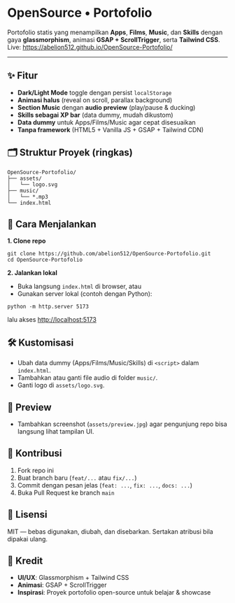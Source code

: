 # OpenSource • Portofolio 

Portofolio statis yang menampilkan **Apps**, **Films**, **Music**, dan **Skills** dengan gaya **glassmorphism**, animasi **GSAP + ScrollTrigger**, serta **Tailwind CSS**.  
Live: https://abelion512.github.io/OpenSource-Portofolio/ 

---  

## ✨ Fitur 
- **Dark/Light Mode** toggle dengan persist `localStorage`
- **Animasi halus** (reveal on scroll, parallax background)
- **Section Music** dengan **audio preview** (play/pause & ducking)
- **Skills sebagai XP bar** (data dummy, mudah dikustom)
- **Data dummy** untuk Apps/Films/Music agar cepat disesuaikan
- **Tanpa framework** (HTML5 + Vanilla JS + GSAP + Tailwind CDN)

## 🗂️ Struktur Proyek (ringkas)
```text
OpenSource-Portofolio/
├── assets/
│   └── logo.svg
├── music/
│   └── *.mp3
└── index.html
```

## 🚀 Cara Menjalankan        
**1. Clone repo**  
 ```text
git clone https://github.com/abelion512/OpenSource-Portofolio.git
cd OpenSource-Portofolio
```
   
**2. Jalankan lokal**  
  - Buka langsung `index.html` di browser, atau    
  - Gunakan server lokal (contoh dengan Python):
```text
python -m http.server 5173
```
lalu akses [http://localhost:5173](http://localhost:5173)    
    
## 🛠️ Kustomisasi    
- Ubah data dummy (Apps/Films/Music/Skills) di `<script>` dalam `index.html`.   
- Tambahkan atau ganti file audio di folder `music/`.   
- Ganti logo di `assets/logo.svg`.  
      
## 📸 Preview   
- Tambahkan screenshot (`assets/preview.jpg`) agar pengunjung repo bisa langsung lihat tampilan UI.  
    
## 🤝 Kontribusi   
1. Fork repo ini   
2. Buat branch baru (`feat/...` atau `fix/...`)  
3. Commit dengan pesan jelas (`feat: ...`, `fix: ...`, `docs: ...`)   
4. Buka Pull Request ke branch `main`  
   
     
## 📄 Lisensi     
MIT — bebas digunakan, diubah, dan disebarkan. Sertakan atribusi bila dipakai ulang.  
    
## 🙌 Kredit        
- **UI/UX**: Glassmorphism + Tailwind CSS  
- **Animasi**: GSAP + ScrollTrigger 
- **Inspirasi**: Proyek portofolio open-source untuk belajar & showcase
